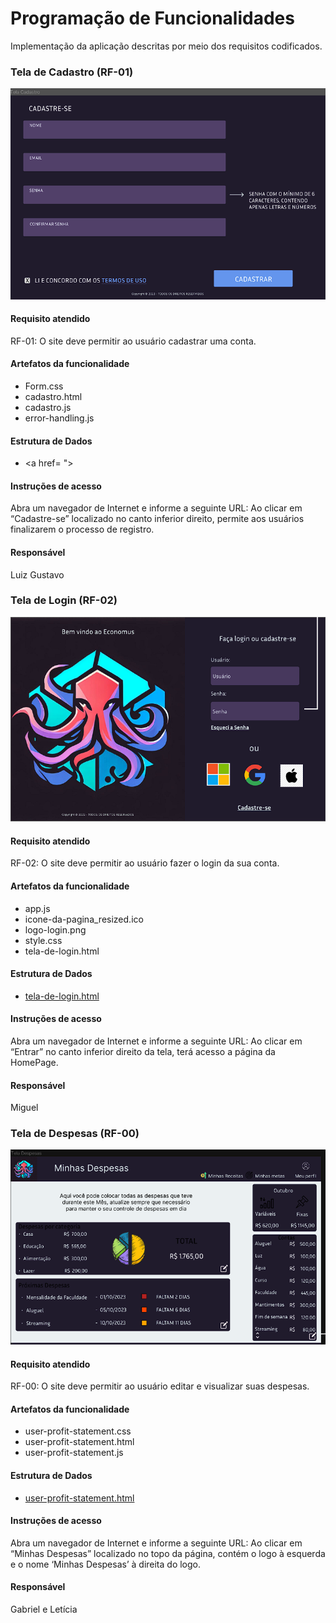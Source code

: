 # Programação de Funcionalidades

Implementação da aplicação descritas por meio dos requisitos codificados. 

### Tela de Cadastro (RF-01)

<div style="text-align:left;">
  <img src="img/prototype/signup.png" alt="signup image" style="max-width:100%; height:auto;">
</div>

#### Requisito atendido

RF-01: O site deve permitir ao usuário cadastrar uma conta.


#### Artefatos da funcionalidade

* Form.css
* cadastro.html
* cadastro.js
* error-handling.js 


#### Estrutura de Dados

* <a href= ">


#### Instruções de acesso

Abra um navegador de Internet e informe a seguinte URL:
Ao clicar em “Cadastre-se” localizado no canto inferior direito, permite aos usuários finalizarem o processo de registro.


#### Responsável

Luiz Gustavo


### Tela de Login (RF-02)

<div style="text-align:left;">
  <img src="img/prototype/login.png" alt="login image" style="max-width:100%; height:auto;">
</div>



#### Requisito atendido

RF-02: O site deve permitir ao usuário fazer o login da sua conta.


#### Artefatos da funcionalidade

* app.js
* icone-da-pagina_resized.ico
* logo-login.png
* style.css
* tela-de-login.html



#### Estrutura de Dados

* <a href= "https://github.com/ICEI-PUC-Minas-PMV-ADS/pmv-ads-2023-2-e1-proj-web-t14-gestaofinanceira/blob/34e67f48efd11f1d2d3fce27a9dec55c98e5d572/codigo-fonte/src/user-login/tela-de-login.html">tela-de-login.html</a>


#### Instruções de acesso

Abra um navegador de Internet e informe a seguinte URL:
Ao clicar em “Entrar” no canto inferior direito da tela, terá acesso a página da HomePage.


#### Responsável

Miguel



### Tela de Despesas (RF-00)

<div style="text-align:left;">
  <img src="img/prototype/loss-statement.png" alt="loss statement image" style="max-width:100%; height:auto;">
</div>


#### Requisito atendido

RF-00: O site deve permitir ao usuário editar e visualizar suas despesas.


#### Artefatos da funcionalidade

* user-profit-statement.css
* user-profit-statement.html
* user-profit-statement.js 


#### Estrutura de Dados

* <a href= "https://github.com/ICEI-PUC-Minas-PMV-ADS/pmv-ads-2023-2-e1-proj-web-t14-gestaofinanceira/blob/0ce53da7870587394e889901be4d01b1d849ad60/codigo-fonte/src/user-profit-statement/user-profit-statement.html"> user-profit-statement.html</a>


#### Instruções de acesso

Abra um navegador de Internet e informe a seguinte URL: 
Ao clicar em “Minhas Despesas” localizado no topo da página, contém o logo à esquerda e o nome ‘Minhas Despesas’ à direita do logo. 

#### Responsável

Gabriel e Letícia 







